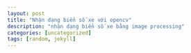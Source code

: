 ```yaml
---
layout: post
title: "Nhận dạng biển số xe với opencv"
description: "nhận dạng biển số xe bằng image processing"
categories: [uncategorized]
tags: [random, jekyll]
---
```


